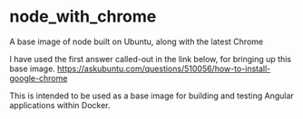 # node_with_chrome
A base image of node built on Ubuntu, along with the latest Chrome

I have used the first answer called-out in the link below, for bringing up this base image.
https://askubuntu.com/questions/510056/how-to-install-google-chrome

This is intended to be used as a base image for building and testing Angular applications within Docker.
